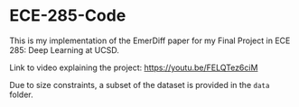 # ECE-285-Code

This is my implementation of the EmerDiff paper for my Final Project in ECE 285: Deep Learning at UCSD.

Link to video explaining the project: https://youtu.be/FELQTez6ciM

Due to size constraints, a subset of the dataset is provided in the `data` folder.